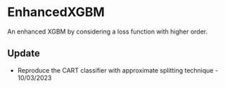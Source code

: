 # EnhancedXGBM
An enhanced XGBM by considering a loss function with higher order.

## Update

* Reproduce the CART classifier with approximate splitting technique - 10/03/2023
